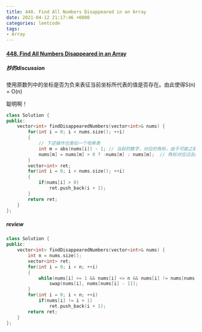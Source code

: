 ```yaml
---
title: 448. Find All Numbers Disappeared in an Array
date: 2021-04-12 21:17:46 +0800
categories: leetcode
tags: 
- Array
---
```

#### [448. Find All Numbers Disappeared in an Array](https://leetcode.com/problems/find-all-numbers-disappeared-in-an-array/)

##### 抄的discussion

使用原数列中的坐标是否为负来表征当前坐标所代表的值是否存在。由此使得S(n) = O(n)

聪明啊！

```c++
class Solution {
public:
    vector<int> findDisappearedNumbers(vector<int>& nums) {
        for(int i = 0; i < nums.size(); ++i)
        {
            // 下述操作也类似一个哈希表
            int m = abs(nums[i]) - 1; // 当前的数字，对应的角标，由于可能之前被操作为负的，所以要绝对值
            nums[m] = nums[m] > 0 ? -nums[m] : nums[m];  // 角标对应过去的为负，表示那个被记录到了
        }
        vector<int> ret;
        for(int i = 0; i < nums.size(); ++i)
        {
            if(nums[i] > 0)
                ret.push_back(i + 1);
        }
        return ret;
    }
};
```

##### review
```c++
class Solution {
public:
    vector<int> findDisappearedNumbers(vector<int>& nums) {
        int n = nums.size();
        vector<int> ret;
        for(int i = 0; i < n; ++i)
        {
            while(nums[i] >= 1 && nums[i] <= n && nums[i] != nums[nums[i] - 1])
                swap(nums[i], nums[nums[i] - 1]);
        }
        for(int i = 0; i < n; ++i)
            if(nums[i] != i + 1)
                ret.push_back(i + 1);
        return ret;
    }
};
```
